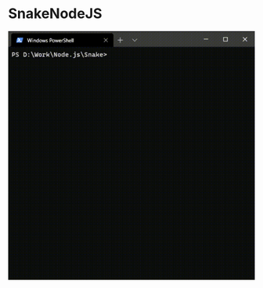 # SnakeNodeJS

![SnakeNodeJS](https://github.com/RegisRivijski/SnakeNodeJS/blob/master/gif/Windows-PowerShell-2021-02-09-18-43-26.gif)
